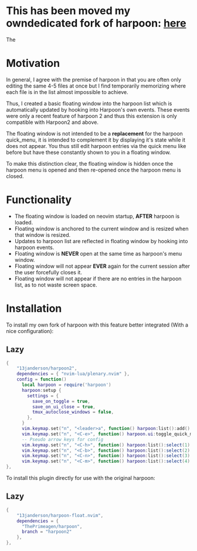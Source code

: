 # This has been moved my owndedicated fork of harpoon: [here](https://github.com/13janderson/harpoon2) 

The 

# Motivation

In general, I agree with the premise of harpoon in that you are often only editing the same 4-5 files at once but I find temporarily memorizing where each file is in the list
almost impossible to achieve.

Thus, I created a basic floating window into the harpoon list which is automatically updated by hooking into Harpoon's own events. These events were only a recent feature of harpoon 2 
and thus this extension is only compatible with Harpoon2 and above.

The floating window is not intended to be a **replacement** for the harpoon quick_menu, it is intended to complement it by displaying it's state while it does not appear.
You thus still edit harpoon entries via the quick menu like before but have these constantly shown to you in a floating window.

To make this distinction clear, the floating window is hidden once the harpoon menu is opened and then re-opened once the harpoon menu is closed.

# Functionality
- The floating window is loaded on neovim startup, **AFTER** harpoon is loaded. 
- Floating window is anchored to the current window and is resized when that window is resized.
- Updates to harpoon list are reflected in floating window by hooking into harpoon events.
- Floating window is **NEVER** open at the same time as harpoon's menu window.
- Floating window will not appear **EVER** again for the current session after the user forcefully closes it.
- Floating window will not appear if there are no entries in the harpoon list, as to not waste screen space.


# Installation

To install my own fork of harpoon with this feature better integrated (With a nice configuration):

## Lazy

```lua
{
    "13janderson/harpoon2",
    dependencies = { "nvim-lua/plenary.nvim" },
    config = function()
      local harpoon = require('harpoon')
      harpoon:setup {
        settings = {
          save_on_toggle = true,
          save_on_ui_close = true,
          tmux_autoclose_windows = false,
        },
      }
      vim.keymap.set("n", "<leader>a", function() harpoon:list():add() end)
      vim.keymap.set("n", "<C-e>", function() harpoon.ui:toggle_quick_menu(harpoon:list()) end)
      -- Pseudo arrow keys for config
      vim.keymap.set("n", "<C-h>", function() harpoon:list():select(1) end)
      vim.keymap.set("n", "<C-b>", function() harpoon:list():select(2) end)
      vim.keymap.set("n", "<C-n>", function() harpoon:list():select(3) end)
      vim.keymap.set("n", "<C-m>", function() harpoon:list():select(4) end)
},
```

To install this plugin directly for use with the original harpoon:

## Lazy

```lua
{
    "13janderson/harpoon-float.nvim",
    dependencies = {
      "ThePrimeagen/harpoon",
      branch = "harpoon2"
    },
},
```



